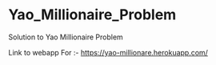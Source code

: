 # Yao_Millionaire_Problem
Solution to Yao Millionaire Problem

Link to webapp For :- https://yao-millionare.herokuapp.com/ 
